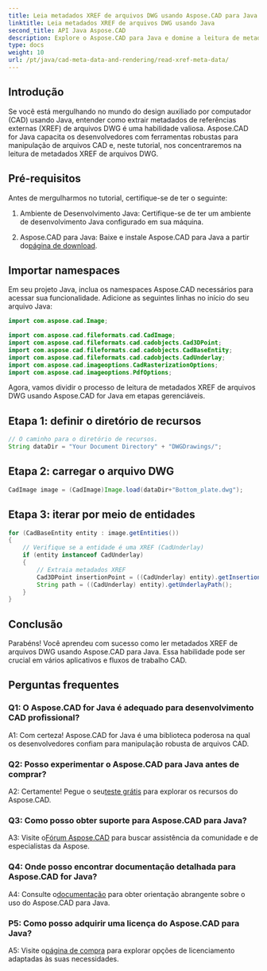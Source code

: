 ```yaml
---
title: Leia metadados XREF de arquivos DWG usando Aspose.CAD para Java
linktitle: Leia metadados XREF de arquivos DWG usando Java
second_title: API Java Aspose.CAD
description: Explore o Aspose.CAD para Java e domine a leitura de metadados XREF de arquivos DWG sem esforço. Aumente o seu desenvolvimento CAD com esta poderosa biblioteca Java.
type: docs
weight: 10
url: /pt/java/cad-meta-data-and-rendering/read-xref-meta-data/
---
```

## Introdução

Se você está mergulhando no mundo do design auxiliado por computador (CAD) usando Java, entender como extrair metadados de referências externas (XREF) de arquivos DWG é uma habilidade valiosa. Aspose.CAD for Java capacita os desenvolvedores com ferramentas robustas para manipulação de arquivos CAD e, neste tutorial, nos concentraremos na leitura de metadados XREF de arquivos DWG.

## Pré-requisitos

Antes de mergulharmos no tutorial, certifique-se de ter o seguinte:

1. Ambiente de Desenvolvimento Java: Certifique-se de ter um ambiente de desenvolvimento Java configurado em sua máquina.

2.  Aspose.CAD para Java: Baixe e instale Aspose.CAD para Java a partir do[página de download](https://releases.aspose.com/cad/java/).

## Importar namespaces

Em seu projeto Java, inclua os namespaces Aspose.CAD necessários para acessar sua funcionalidade. Adicione as seguintes linhas no início do seu arquivo Java:

```java
import com.aspose.cad.Image;

import com.aspose.cad.fileformats.cad.CadImage;
import com.aspose.cad.fileformats.cad.cadobjects.Cad3DPoint;
import com.aspose.cad.fileformats.cad.cadobjects.CadBaseEntity;
import com.aspose.cad.fileformats.cad.cadobjects.CadUnderlay;
import com.aspose.cad.imageoptions.CadRasterizationOptions;
import com.aspose.cad.imageoptions.PdfOptions;

```

Agora, vamos dividir o processo de leitura de metadados XREF de arquivos DWG usando Aspose.CAD for Java em etapas gerenciáveis.

## Etapa 1: definir o diretório de recursos

```java
// O caminho para o diretório de recursos.
String dataDir = "Your Document Directory" + "DWGDrawings/";
```

## Etapa 2: carregar o arquivo DWG

```java
CadImage image = (CadImage)Image.load(dataDir+"Bottom_plate.dwg");
```

## Etapa 3: iterar por meio de entidades

```java
for (CadBaseEntity entity : image.getEntities())
{
    // Verifique se a entidade é uma XREF (CadUnderlay)
    if (entity instanceof CadUnderlay)
    {
        // Extraia metadados XREF
        Cad3DPoint insertionPoint = ((CadUnderlay) entity).getInsertionPoint();
        String path = ((CadUnderlay) entity).getUnderlayPath();
    }
}
```

## Conclusão

Parabéns! Você aprendeu com sucesso como ler metadados XREF de arquivos DWG usando Aspose.CAD para Java. Essa habilidade pode ser crucial em vários aplicativos e fluxos de trabalho CAD.

## Perguntas frequentes

### Q1: O Aspose.CAD for Java é adequado para desenvolvimento CAD profissional?

A1: Com certeza! Aspose.CAD for Java é uma biblioteca poderosa na qual os desenvolvedores confiam para manipulação robusta de arquivos CAD.

### Q2: Posso experimentar o Aspose.CAD para Java antes de comprar?

 A2: Certamente! Pegue o seu[teste grátis](https://releases.aspose.com/) para explorar os recursos do Aspose.CAD.

### Q3: Como posso obter suporte para Aspose.CAD para Java?

 A3: Visite o[Fórum Aspose.CAD](https://forum.aspose.com/c/cad/19) para buscar assistência da comunidade e de especialistas da Aspose.

### Q4: Onde posso encontrar documentação detalhada para Aspose.CAD for Java?

 A4: Consulte o[documentação](https://reference.aspose.com/cad/java/) para obter orientação abrangente sobre o uso do Aspose.CAD para Java.

### P5: Como posso adquirir uma licença do Aspose.CAD para Java?

A5: Visite o[página de compra](https://purchase.aspose.com/buy) para explorar opções de licenciamento adaptadas às suas necessidades.